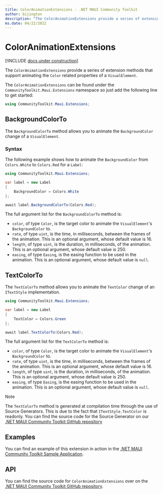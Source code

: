 ```yaml
---
title: ColorAnimationExtensions - .NET MAUI Community Toolkit
author: bijington
description: "The ColorAnimationExtensions provide a series of extension methods that support animating the Color related properties of a VisualElement."
ms.date: 04/22/2022
---
```


# ColorAnimationExtensions

[!INCLUDE [docs under construction](../includes/preview-note.md)]

The `ColorAnimationExtensions` provide a series of extension methods that support animating the `Color` related properties of a `VisualElement`.

The `ColorAnimationExtensions` can be found under the `CommunityToolkit.Maui.Extensions` namespace so just add the following line to get started:

```csharp
using CommunityToolkit.Maui.Extensions;
```

## BackgroundColorTo

The `BackgroundColorTo` method allows you to animate the `BackgroundColor` change of a `VisualElement`.

### Syntax

The following example shows how to animate the `BackgroundColor` from `Colors.White` to `Colors.Red` for a `Label`:

```csharp
using CommunityToolkit.Maui.Extensions;

var label = new Label
{
    BackgroundColor = Colors.White
};

await label.BackgroundColorTo(Colors.Red);
```

The full argument list for the `BackgroundColorTo` method is:

- `color`, of type `Color`, is the target color to animate the `VisualElement`'s `BackgroundColor` to.
- `rate`, of type `uint`, is the time, in milliseconds, between the frames of the animation. This is an optional argument, whose default value is 16.
- `length`, of type `uint`, is the duration, in milliseconds, of the animation. This is an optional argument, whose default value is 250.
- `easing`, of type `Easing`, is the easing function to be used in the animation. This is an optional argument, whose default value is `null`.

## TextColorTo

The `TextColorTo` method allows you to animate the `TextColor` change of an `ITextStyle` implementation.

```csharp
using CommunityToolkit.Maui.Extensions;

var label = new Label
{
    TextColor = Colors.Green
};

await label.TextColorTo(Colors.Red);
```

The full argument list for the `TextColorTo` method is:

- `color`, of type `Color`, is the target color to animate the `VisualElement`'s `BackgroundColor` to.
- `rate`, of type `uint`, is the time, in milliseconds, between the frames of the animation. This is an optional argument, whose default value is 16.
- `length`, of type `uint`, is the duration, in milliseconds, of the animation. This is an optional argument, whose default value is 250.
- `easing`, of type `Easing`, is the easing function to be used in the animation. This is an optional argument, whose default value is `null`.

> [!NOTE]
> The `TextColorTo` method is generated at compilation time through the use of Source Generators. This is due to the fact that `ITextStyle.TextColor` is readonly.
> You can find the source code for the Source Generator on our [.NET MAUI Community Toolkit GitHub repository](https://github.com/CommunityToolkit/Maui/blob/main/src/CommunityToolkit.Maui.SourceGenerators/Generators/TextColorToGenerator.cs)

## Examples

You can find an example of this extension in action in the [.NET MAUI Community Toolkit Sample Application](https://github.com/CommunityToolkit/Maui/blob/main/samples/CommunityToolkit.Maui.Sample/Pages/Extensions/ColorAnimationExtensionsPage.xaml).

## API

You can find the source code for `ColorAnimationExtensions` over on the [.NET MAUI Community Toolkit GitHub repository](https://github.com/CommunityToolkit/Maui/blob/main/src/CommunityToolkit.Maui/Extensions/ColorAnimationExtensions.shared.cs).